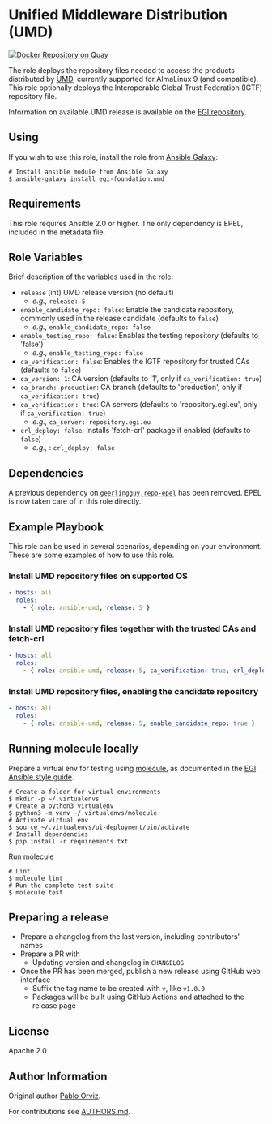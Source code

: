 # Unified Middleware Distribution (UMD)

[![Docker Repository on Quay](https://quay.io/repository/egi/umd5/status "Docker Repository on Quay")](https://quay.io/repository/egi/umd5)

The role deploys the repository files needed to access the products distributed
by [UMD](https://go.egi.eu/umd), currently supported for AlmaLinux 9 (and
compatible). This role optionally deploys the Interoperable Global Trust
Federation (IGTF) repository file.

Information on available UMD release is available on the
[EGI repository](https://repository.egi.eu/).

## Using

If you wish to use this role, install the role from
[Ansible Galaxy](https://galaxy.ansible.com/EGI-Foundation/umd):

```shell
# Install ansible module from Ansible Galaxy
$ ansible-galaxy install egi-foundation.umd
```

## Requirements

This role requires Ansible 2.0 or higher. The only dependency is EPEL, included
in the metadata file.

## Role Variables

Brief description of the variables used in the role:

- `release` (int) UMD release version (no default)
  - _e.g.,_ `release: 5`
- `enable_candidate_repo: false`: Enable the candidate repository, commonly used
  in the release candidate (defaults to `false`)
  - _e.g.,_ `enable_candidate_repo: false`
- `enable_testing_repo: false`: Enables the testing repository (defaults to
  'false')
  - _e.g.,_ `enable_testing_repo: false`
- `ca_verification: false`: Enables the IGTF repository for trusted CAs
  (defaults to `false`)
- `ca_version: 1`: CA version (defaults to '1', only if `ca_verification: true`)
- `ca_branch: production`: CA branch (defaults to 'production', only if
  `ca_verification: true`)
- `ca_verification: true`: CA servers (defaults to 'repository.egi.eu', only if
  `ca_verification: true`)
  - _e.g.,_ `ca_server: repository.egi.eu`
- `crl_deploy: false`: Installs 'fetch-crl' package if enabled (defaults to
  `false`)
  - _e.g.,_ : `crl_deploy: false`

## Dependencies

A previous dependency on
[`geerlingguy.repo-epel`](https://galaxy.ansible.com/geerlingguy/repo-epel) has
been removed. EPEL is now taken care of in this role directly.

## Example Playbook

This role can be used in several scenarios, depending on your environment. These
are some examples of how to use this role.

### Install UMD repository files on supported OS

```yaml
- hosts: all
  roles:
    - { role: ansible-umd, release: 5 }
```

### Install UMD repository files together with the trusted CAs and fetch-crl

```yaml
- hosts: all
  roles:
    - { role: ansible-umd, release: 5, ca_verification: true, crl_deploy: true }
```

### Install UMD repository files, enabling the candidate repository

```yaml
- hosts: all
  roles:
    - { role: ansible-umd, release: 5, enable_candidate_repo: true }
```

## Running molecule locally

Prepare a virtual env for testing using
[molecule](https://molecule.readthedocs.io), as documented in the
[EGI Ansible style guide](https://docs.egi.eu/ansible-style-guide/).

```shell
# Create a folder for virtual environments
$ mkdir -p ~/.virtualenvs
# Create a python3 virtualenv
$ python3 -m venv ~/.virtualenvs/molecule
# Activate virtual env
$ source ~/.virtualenvs/ui-deployment/bin/activate
# Install dependencies
$ pip install -r requirements.txt
```

Run molecule

```shell
# Lint
$ molecule lint
# Run the complete test suite
$ molecule test
```

## Preparing a release

- Prepare a changelog from the last version, including contributors' names
- Prepare a PR with
  - Updating version and changelog in `CHANGELOG`
- Once the PR has been merged, publish a new release using GitHub web interface
  - Suffix the tag name to be created with `v`, like `v1.0.0`
  - Packages will be built using GitHub Actions and attached to the release page

## License

Apache 2.0

## Author Information

Original author [Pablo Orviz](https://github.com/orviz).

For contributions see [AUTHORS.md](AUTHORS.md).
